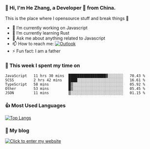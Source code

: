### 👋 Hi, I'm He Zhang, a Developer 🚀 from China.

This is the place where I opensource stuff and break things :rofl:

- 🔭  I’m currently working on Javascript
- 🌱  I’m currently learning Rust
- 💬  Ask me about anything related to Javascript
- 📫  How to reach me: [![Outlook](https://img.shields.io/badge/-Outlook-0078D4?style=flat&logo=Microsoft-Outlook&logoColor=white)](mailto:zhanghecool@outlook.com)
- ⚡  Fun fact: I am a father

### 💪 This week I spent my time on 
<!--START_SECTION:waka-->
```text
JavaScript   11 hrs 30 mins  █████████████████▓░░░░░░░   70.43 % 
SCSS         2 hrs 42 mins   ████░░░░░░░░░░░░░░░░░░░░░   16.61 % 
TypeScript   58 mins         █▒░░░░░░░░░░░░░░░░░░░░░░░   05.92 % 
Other        53 mins         █▒░░░░░░░░░░░░░░░░░░░░░░░   05.45 % 
JSON         11 mins         ▒░░░░░░░░░░░░░░░░░░░░░░░░   01.15 % 
```
<!--END_SECTION:waka-->

### 👍 Most Used Languages
[![Top Langs](https://github-readme-stats.vercel.app/api/top-langs/?username=zhanghecool&layout=compact)](https://zhanghe.cool)

### 🌈 My blog 
[![Click to enter my website](https://cdn.jsdelivr.net/gh/zhanghecool/assets/images/gif/zhanghecools.gif)](https://zhanghe.cool)

